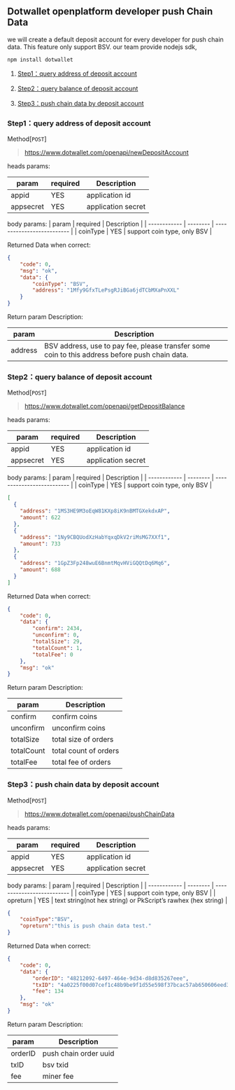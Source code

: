 ## Dotwallet openplatform developer push Chain Data

we will create a default deposit account for every developer for push chain data.
This feature only support BSV. 
our team provide nodejs sdk,
```
npm install dotwallet
```

1. [Step1：query address of deposit account](#第一步：查询托管账户地址)

2. [Step2：query balance of deposit account](#第二步：查询托管账户余额)

3. [Step3：push chain data by deposit account](#第三步：通过托管账户进行数据上链)


### Step1：query address of deposit account

Method[`POST`]

> https://www.dotwallet.com/openapi/newDepositAccount

heads params:

| param         | required | Description                       |
| ------------ | -------- | -------------------------- |
| appid       | YES       | application id        |
| appsecret | YES       | application secret |

body params:
| param         | required | Description                       |
| ------------ | -------- | -------------------------- |
| coinType       | YES      | support coin type, only BSV       |

Returned Data when correct:

```json
{
    "code": 0,
    "msg": "ok",
    "data": {
        "coinType": "BSV",
        "address": "1Mfy9GfxTLePsgRJiBGa6jdTCbMXaPnXXL"
    }
}
```
Return param Description:

| param     | Description             |
| -------- | ---------------- |
| address | BSV address, use to pay fee, please transfer some coin to this address before push chain data.|

### Step2：query balance of deposit account

Method[`POST`]

> https://www.dotwallet.com/openapi/getDepositBalance

heads params:

| param         | required | Description                       |
| ------------ | -------- | -------------------------- |
| appid       | YES      | application id         |
| appsecret | YES     | application secret |

body params:
| param         | required | Description                       |
| ------------ | -------- | -------------------------- |
| coinType       | YES      | support coin type, only BSV         |

```json
[
  {
    "address": "1MS3HE9M3oEqW81KXp8iK9nBMTGXekdxAP",
    "amount": 622
  },
  {
    "address": "1Ny9CBQUodXzHabYqxqDkV2riMsMG7XXf1",
    "amount": 733
  },
  {
    "address": "1GpZ3Fp248wuE6BnmtMqvHViGQQtDq6Mq6",
    "amount": 688
  }
]
```

Returned Data when correct:

```json
{
    "code": 0,
    "data": {
        "confirm": 2434,
        "unconfirm": 0,
        "totalSize": 29,
        "totalCount": 1,
        "totalFee": 0
    },
    "msg": "ok"
}
```

Return param Description:

| param     | Description             |
| -------- | ---------------- |
| confirm | confirm coins |
| unconfirm | unconfirm coins     |
| totalSize | total size of orders     |
| totalCount | total count of orders     |
| totalFee | total fee of orders     |

### Step3：push chain data by deposit account

Method[`POST`]

> https://www.dotwallet.com/openapi/pushChainData

heads params:

| param         | required | Description                       |
| ------------ | -------- | -------------------------- |
| appid       | YES     | application id          |
| appsecret | YES    | application secret |

body params:
| param         | required | Description                       |
| ------------ | -------- | -------------------------- |
| coinType       | YES     | support coin type, only BSV        |
| opreturn       | YES     | text string(not hex string) or PkScript’s rawhex (hex string)    |

```json
{
	"coinType":"BSV", 
	"opreturn":"this is push chain data test."
}
```

Returned Data when correct:

```json
{
    "code": 0,
    "data": {
        "orderID": "48212092-6497-464e-9d34-d8d835267eee",
        "txID": "4a0225f00d07cef1c48b9be9f1d55e598f37bcac57ab650606eed39829fea3a1",
        "fee": 134
    },
    "msg": "ok"
}
```

Return param Description:

| param     | Description             |
| -------- | ---------------- |
| orderID | push chain order uuid |
| txID | bsv txid     |
| fee | miner fee     |

